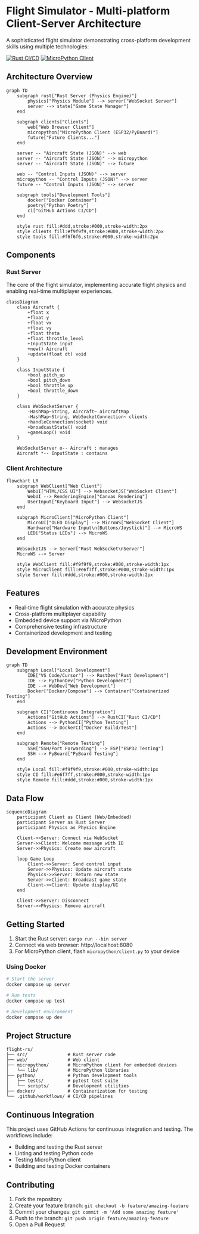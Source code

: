 # Flight Simulator - Multi-platform Client-Server Architecture

A sophisticated flight simulator demonstrating cross-platform development skills using multiple technologies:

[![Rust CI/CD](https://github.com/yourusername/flight-rs/actions/workflows/rust.yml/badge.svg)](https://github.com/yourusername/flight-rs/actions/workflows/rust.yml)
[![MicroPython Client](https://github.com/yourusername/flight-rs/actions/workflows/micropython.yml/badge.svg)](https://github.com/yourusername/flight-rs/actions/workflows/micropython.yml)

## Architecture Overview

```mermaid
graph TD
    subgraph rust["Rust Server (Physics Engine)"]
        physics["Physics Module"] --> server["WebSocket Server"]
        server --> state["Game State Manager"]
    end
    
    subgraph clients["Clients"]
        web["Web Browser Client"]
        micropython["MicroPython Client (ESP32/PyBoard)"]
        future["Future Clients..."]
    end
    
    server -- "Aircraft State (JSON)" --> web
    server -- "Aircraft State (JSON)" --> micropython
    server -- "Aircraft State (JSON)" --> future
    
    web -- "Control Inputs (JSON)" --> server
    micropython -- "Control Inputs (JSON)" --> server
    future -- "Control Inputs (JSON)" --> server
    
    subgraph tools["Development Tools"]
        docker["Docker Container"]
        poetry["Python Poetry"]
        ci["GitHub Actions CI/CD"]
    end
    
    style rust fill:#ddd,stroke:#000,stroke-width:2px
    style clients fill:#f9f9f9,stroke:#000,stroke-width:2px
    style tools fill:#f6f6f6,stroke:#000,stroke-width:2px
```

## Components

### Rust Server

The core of the flight simulator, implementing accurate flight physics and enabling real-time multiplayer experiences.

```mermaid
classDiagram
    class Aircraft {
        +float x
        +float y
        +float vx
        +float vy
        +float theta
        +float throttle_level
        +InputState input
        +new() Aircraft
        +update(float dt) void
    }
    
    class InputState {
        +bool pitch_up
        +bool pitch_down
        +bool throttle_up
        +bool throttle_down
    }
    
    class WebSocketServer {
        -HashMap~String, Aircraft~ aircraftMap
        -HashMap~String, WebSocketConnection~ clients
        +handleConnection(socket) void
        +broadcastState() void
        +gameLoop() void
    }
    
    WebSocketServer o-- Aircraft : manages
    Aircraft *-- InputState : contains
```

### Client Architecture

```mermaid
flowchart LR
    subgraph WebClient["Web Client"]
        WebUI["HTML/CSS UI"] --> WebsocketJS["WebSocket Client"]
        WebUI --> RenderingEngine["Canvas Rendering"]
        UserInput["Keyboard Input"] --> WebsocketJS
    end
    
    subgraph MicroClient["MicroPython Client"]
        MicroUI["OLED Display"] --> MicroWS["WebSocket Client"]
        Hardware["Hardware Input\n(Buttons/Joystick)"] --> MicroWS
        LED["Status LEDs"] --> MicroWS
    end
    
    WebsocketJS --> Server["Rust WebSocket\nServer"]
    MicroWS --> Server
    
    style WebClient fill:#f9f9f9,stroke:#000,stroke-width:1px
    style MicroClient fill:#e6f7ff,stroke:#000,stroke-width:1px
    style Server fill:#ddd,stroke:#000,stroke-width:2px
```

## Features

- Real-time flight simulation with accurate physics
- Cross-platform multiplayer capability
- Embedded device support via MicroPython
- Comprehensive testing infrastructure
- Containerized development and testing

## Development Environment

```mermaid
graph TD
    subgraph Local["Local Development"]
        IDE["VS Code/Cursor"] --> RustDev["Rust Development"]
        IDE --> PythonDev["Python Development"]
        IDE --> WebDev["Web Development"]
        Docker["Docker/Compose"] --> Container["Containerized Testing"]
    end
    
    subgraph CI["Continuous Integration"]
        Actions["GitHub Actions"] --> RustCI["Rust CI/CD"]
        Actions --> PythonCI["Python Testing"]
        Actions --> DockerCI["Docker Build/Test"]
    end
    
    subgraph Remote["Remote Testing"]
        SSH["SSH/Port Forwarding"] --> ESP["ESP32 Testing"]
        SSH --> PyBoard["PyBoard Testing"]
    end
    
    style Local fill:#f9f9f9,stroke:#000,stroke-width:1px
    style CI fill:#e6f7ff,stroke:#000,stroke-width:1px 
    style Remote fill:#ddd,stroke:#000,stroke-width:1px
```

## Data Flow

```mermaid
sequenceDiagram
    participant Client as Client (Web/Embedded)
    participant Server as Rust Server
    participant Physics as Physics Engine
    
    Client->>Server: Connect via WebSocket
    Server->>Client: Welcome message with ID
    Server->>Physics: Create new aircraft
    
    loop Game Loop
        Client->>Server: Send control input
        Server->>Physics: Update aircraft state
        Physics->>Server: Return new state
        Server->>Client: Broadcast game state
        Client->>Client: Update display/UI
    end
    
    Client->>Server: Disconnect
    Server->>Physics: Remove aircraft
```

## Getting Started

1. Start the Rust server: `cargo run --bin server`
2. Connect via web browser: http://localhost:8080
3. For MicroPython client, flash `micropython/client.py` to your device

### Using Docker

```bash
# Start the server
docker compose up server

# Run tests
docker compose up test

# Development environment
docker compose up dev
```

## Project Structure

```
flight-rs/
├── src/               # Rust server code
├── web/               # Web client
├── micropython/       # MicroPython client for embedded devices
│   └── lib/           # MicroPython libraries
├── python/            # Python development tools
│   ├── tests/         # pytest test suite
│   └── scripts/       # Development utilities
├── docker/            # Containerization for testing
└── .github/workflows/ # CI/CD pipelines
```

## Continuous Integration

This project uses GitHub Actions for continuous integration and testing. The workflows include:

- Building and testing the Rust server
- Linting and testing Python code
- Testing MicroPython client
- Building and testing Docker containers

## Contributing

1. Fork the repository
2. Create your feature branch: `git checkout -b feature/amazing-feature`
3. Commit your changes: `git commit -m 'Add some amazing feature'`
4. Push to the branch: `git push origin feature/amazing-feature`
5. Open a Pull Request
